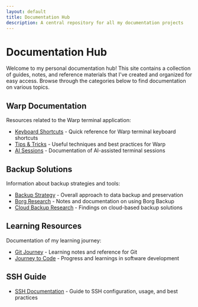 ```yaml
---
layout: default
title: Documentation Hub
description: A central repository for all my documentation projects
---
```


# Documentation Hub

Welcome to my personal documentation hub! This site contains a collection of guides, notes, and reference materials that I've created and organized for easy access. Browse through the categories below to find documentation on various topics.

## Warp Documentation

Resources related to the Warp terminal application:

- [Keyboard Shortcuts](./warp/keyboard-shortcuts/) - Quick reference for Warp terminal keyboard shortcuts
- [Tips & Tricks](./warp/tips-tricks/) - Useful techniques and best practices for Warp
- [AI Sessions](./warp/ai-sessions/) - Documentation of AI-assisted terminal sessions

## Backup Solutions

Information about backup strategies and tools:

- [Backup Strategy](./backup/strategy/) - Overall approach to data backup and preservation
- [Borg Research](./backup/borg/) - Notes and documentation on using Borg Backup
- [Cloud Backup Research](./backup/cloud/) - Findings on cloud-based backup solutions

## Learning Resources

Documentation of my learning journey:

- [Git Journey](./learning/git-journey/) - Learning notes and reference for Git
- [Journey to Code](./learning/journey-to-code/) - Progress and learnings in software development

## SSH Guide

- [SSH Documentation](./ssh/) - Guide to SSH configuration, usage, and best practices

